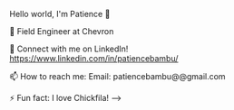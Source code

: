 Hello world, I'm Patience 👋

  🔭 Field Engineer at Chevron 

   👯 Connect with me on LinkedIn! https://www.linkedin.com/in/patiencebambu/

   📫 How to reach me: Email: patiencebambu@@gmail.com

   ⚡ Fun fact: I love Chickfila! -->
